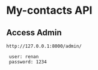 # My-contacts API

## Access Admin
 ```
 http://127.0.0.1:8000/admin/

  user: renan
  password: 1234
 ```